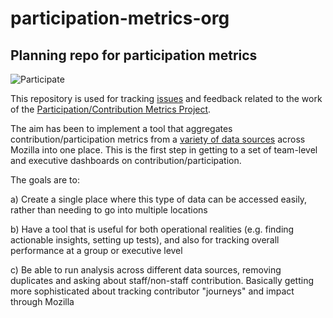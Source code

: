 # participation-metrics-org
## Planning repo for participation metrics
![Participate](https://wiki.mozilla.org/images/d/d0/ParticipationSmall.png)

This repository is used for tracking [issues](https://github.com/mozilla/participation-metrics-org/issues) and feedback related to the work of the [Participation/Contribution Metrics Project](https://wiki.mozilla.org/ParticipationSystems/Participation_Metrics#Contribution_metrics:).

The aim has been to implement a tool that aggregates contribution/participation metrics from a [variety of data sources](https://docs.google.com/document/d/1cO6l80lJugqaQh--FrdOt0MQ3N07mGgsK_CHRlQnB0c/edit#) across Mozilla into one place. This is the first step in getting to a set of team-level and executive dashboards on contribution/participation.

The goals are to:

a) Create a single place where this type of data can be accessed easily, rather than needing to go into multiple locations

b) Have a tool that is useful for both operational realities (e.g. finding actionable insights, setting up tests), and also for tracking overall performance at a group or executive level

c) Be able to run analysis across different data sources, removing duplicates and asking about staff/non-staff contribution. Basically getting more sophisticated about tracking contributor "journeys" and impact through Mozilla

